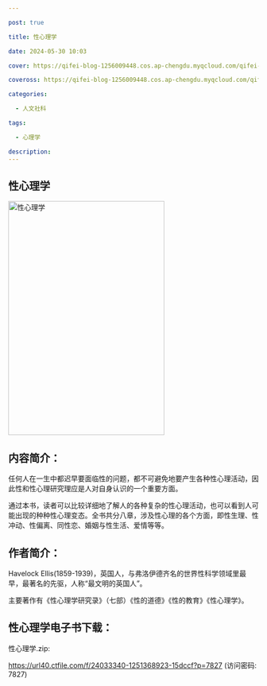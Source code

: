 ```yaml
---

post: true

title: 性心理学

date: 2024-05-30 10:03

cover: https://qifei-blog-1256009448.cos.ap-chengdu.myqcloud.com/qifei-blog/64bdfa671ddac507cc7729f3.jpg

coveross: https://qifei-blog-1256009448.cos.ap-chengdu.myqcloud.com/qifei-blog/64bdfa671ddac507cc7729f3.jpg

categories:

  - 人文社科

tags:

  - 心理学

description:
---
```


## 性心理学

<img alt="性心理学" class="aligncenter loaded" data-was-processed="true" decoding="async" fetchpriority="high" height="471" src="https://qifei-blog-1256009448.cos.ap-chengdu.myqcloud.com/qifei-blog/64bdfa671ddac507cc7729f3.jpg" style="cursor: zoom-in;" width="314"/>

## 内容简介：

任何人在一生中都迟早要面临性的问题，都不可避免地要产生各种性心理活动，因此性和性心理研究理应是人对自身认识的一个重要方面。

通过本书，读者可以比较详细地了解人的各种复杂的性心理活动，也可以看到人可能出现的种种性心理变态。全书共分八章，涉及性心理的各个方面，即性生理、性冲动、性偏离、同性恋、婚姻与性生活、爱情等等。

## 作者简介：

Havelock Ellis(1859-1939)，英国人，与弗洛伊德齐名的世界性科学领域里最早，最著名的先驱，人称“最文明的英国人”。

主要著作有《性心理学研究录》（七部）《性的道德》《性的教育》《性心理学》。

## 性心理学电子书下载：

性心理学.zip: 

https://url40.ctfile.com/f/24033340-1251368923-15dccf?p=7827 (访问密码: 7827)
